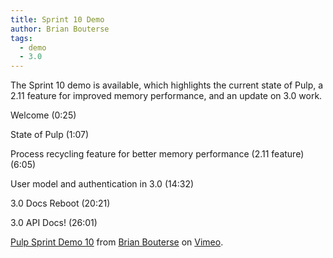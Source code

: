 ```yaml
---
title: Sprint 10 Demo
author: Brian Bouterse
tags:
  - demo
  - 3.0
---
```

The Sprint 10 demo is available, which highlights the current state of Pulp, a 2.11 feature for
improved memory performance, and an update on 3.0 work.

Welcome (0:25)

State of Pulp (1:07)

Process recycling feature for better memory performance (2.11 feature) (6:05)

User model and authentication in 3.0 (14:32)

3.0 Docs Reboot (20:21)

3.0 API Docs! (26:01)

[Pulp Sprint Demo 10](https://vimeo.com/191984686) from [Brian Bouterse](https://vimeo.com/user53392398) on [Vimeo](https://vimeo.com).